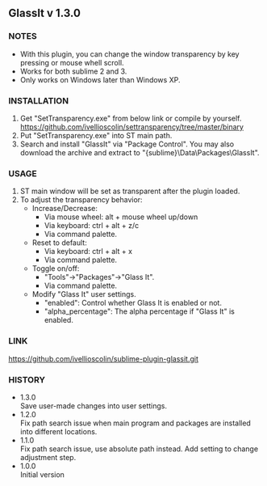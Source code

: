 ## GlassIt v 1.3.0 <br/>

### NOTES
- With this plugin, you can change the window transparency by key pressing or mouse whell scroll.
- Works for both sublime 2 and 3.
- Only works on Windows later than Windows XP.

### INSTALLATION
1. Get "SetTransparency.exe" from below link or compile by yourself.
https://github.com/ivellioscolin/settransparency/tree/master/binary
2. Put "SetTransparency.exe" into ST main path.
3. Search and install "GlassIt" via "Package Control". You may also download the archive and extract to "{sublime}\Data\Packages\GlassIt".

### USAGE
1. ST main window will be set as transparent after the plugin loaded.
2. To adjust the transparency behavior:
    - Increase/Decrease:
      - Via mouse wheel: alt + mouse wheel up/down
      - Via keyboard: ctrl + alt + z/c
      - Via command palette.
    - Reset to default:
      - Via keyboard: ctrl + alt + x
      - Via command palette.
    - Toggle on/off:
      - "Tools"->"Packages"->"Glass It".
      - Via command palette.
    - Modify "Glass It" user settings.
      - "enabled": Control whether Glass It is enabled or not.
      - "alpha_percentage": The alpha percentage if "Glass It" is enabled.

### LINK
https://github.com/ivellioscolin/sublime-plugin-glassit.git

### HISTORY
- 1.3.0  
Save user-made changes into user settings.
- 1.2.0  
Fix path search issue when main program and packages are installed into different locations.
- 1.1.0  
Fix path search issue, use absolute path instead. Add setting to change adjustment step.
- 1.0.0  
Initial version